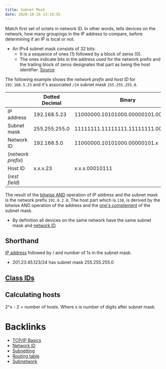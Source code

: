 ```yaml
---
title: Subnet Mask
date: 2020-10-26 13:10:55 
---
```


Match first set of octets in network ID. In other words, tells devices on the
network, how many groupings in the IP address to compare, before determining if
an IP is local or not.

* An IPv4 subnet mask consists of 32 bits: 
	+ It is a sequence of ones (1) followed by a block of zeros (0). 
	+ The ones indicate bits in the address used for the network prefix and the
		trailing block of zeros designates that part as being the host identifier. 
	[Source](https://en.wikipedia.org/wiki/Subnetwork#Determining_the_network_prefix)

The following example shows the _network prefix_ and _host ID_ for
`192.168.5.23` and it's associated `/24` subnet mask `255.255.255.0`.

|                    | **Dotted Decimal** | **Binary**                          |
|--------------------|--------------------|-------------------------------------|
| IP address         | 192.168.5.23       | 11000000.10101000.00000101.00010111 |
| Subnet mask        | 255.255.255.0      | 11111111.11111111.11111111.00000000 |
| Network ID         | 192.168.5.0        | 11000000.10101000.00000101.x        |
| (_network prefix_) |                    |                                     |
| Host ID            | x.x.x.23           | x.x.x.00010111                      |
| (_rest field_)     |                    |                                     |

The result of the [bitwise AND](2021-06-27--11-25-37Z--bitwise_operation.md)
operation of IP address and the subnet mask is the network prefix `192.0.2.0`.
The host part which is `130`, is derived by the bitwise AND operation of the
address and the [one's complement](2021-06-27--11-50-02Z--one's_complement.md)
of the subnet mask.

* By definition all devices on the same network have the same subnet mask and
	[network ID](2020-10-26--12-51-17Z--network_id.md)

## Shorthand

[IP address](2020-10-10--18-03-22Z--ip_address.md) followed by / and number of
1s in the subnet mask.

* 201.23.45.123/24 has subnet mask 255.255.255.0

## [Class IDs](2020-10-26--13-26-44Z--class_ids.md)

## Calculating hosts

2^x - 2 = number of hosts. Where x is number of digits after subnet mask.

# Backlinks

- [TCP/IP Basics](2020-10-20--13-19-53Z--tcp_ip_basics.md)
- [Network ID](2020-10-26--12-51-17Z--network_id.md)
- [Subnetting](2020-10-26--13-45-09Z--subnetting.md)
- [Routing table](2020-11-05--13-33-55Z--routing_tables.md)
- [Subnetwork](2021-06-27--10-22-03Z--subnetwork.md)
